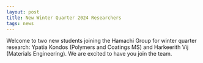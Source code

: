 ```yaml
---
layout: post
title: New Winter Quarter 2024 Researchers
tags: news
---
```


Welcome to two new students joining the Hamachi Group for winter quarter research: 
Ypatia Kondos (Polymers and Coatings MS) and Harkeerith Vij (Materials Engineering). We are excited to have you join the team.
